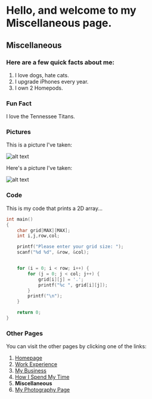 # Hello, and welcome to my Miscellaneous page.

## Miscellaneous

### Here are a few **quick** facts about me:
1. I love dogs, hate cats.
2. I upgrade iPhones every year.
3. I own 2 Homepods.

### **Fun Fact**
I love the Tennessee Titans.

### **Pictures**
This is a picture I've taken:

![alt text](https://github.com/CjInProgress/IT1000/blob/main/085A1111.jpg)

Here's a picture I've taken:

![alt text](https://images.squarespace-cdn.com/content/v1/5ea8f9fcd5913d4f94bbd59e/1607027404740-YTBECM0BBB559T31UCC0/ke17ZwdGBToddI8pDm48kLkXF2pIyv_F2eUT9F60jBl7gQa3H78H3Y0txjaiv_0fDoOvxcdMmMKkDsyUqMSsMWxHk725yiiHCCLfrh8O1z4YTzHvnKhyp6Da-NYroOW3ZGjoBKy3azqku80C789l0iyqMbMesKd95J-X4EagrgU9L3Sa3U8cogeb0tjXbfawd0urKshkc5MgdBeJmALQKw/085A6191.jpg?format=500w)


### **Code**
This is my code that prints a 2D array...
```c
int main()
{
    char grid[MAX][MAX];
    int i,j,row,col;

    printf("Please enter your grid size: ");
    scanf("%d %d", &row, &col);


    for (i = 0; i < row; i++) {
        for (j = 0; j < col; j++) {
            grid[i][j] = '.';
            printf("%c ", grid[i][j]);
        }
        printf("\n");
    }

    return 0;
}
```

### **Other Pages**
You can visit the other pages by clicking one of the links:
1. [Homepage](https://github.com/CjInProgress/IT1000/blob/main/1homepage.md)
2. [Work Experience](https://github.com/CjInProgress/IT1000/blob/main/2WorkExperience.md)
3. [My Business](https://github.com/CjInProgress/IT1000/blob/main/3MyBusiness.md)
4. [How I Spend My Time](https://github.com/CjInProgress/IT1000/blob/main/4Leisure.md)
5. **Miscellaneous**
6. [My Photography Page](cjharrisphotgraphy.com)
